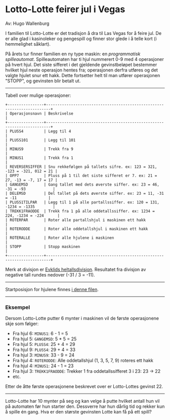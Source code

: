# Lotto-Lotte feirer jul i Vegas

Av: Hugo Wallenburg

I familien til Lotto-Lotte er det tradisjon å dra til Las Vegas for å feire jul. De er alle glad i kasinoleker og pengespill og finner stor glede i å telle kort (i hemmelighet såklart).

På årets tur finner familien en ny type maskin: en _programmatisk spilleautomat_. Spilleautomaten har ti hjul nummerert 0-9 med 4 operasjoner på hvert hjul. Det siste sifferet i det gjeldende gevinstbeløpet bestemmer hvilket hjul neste operasjon hentes fra; operasjonen derfra utføres og det valgte hjulet snur ett hakk. Dette fortsetter helt til man utfører operasjonen "STOPP", og gevinsten blir betalt ut.

______

Tabell over mulige operasjoner:

```
+----------------+------------------------------------------------------------------------+
| Operasjonsnavn | Beskrivelse                                                            |
+----------------+------------------------------------------------------------------------+
| PLUSS4         | Legg til 4                                                             |
| PLUSS101       | Legg til 101                                                           |
| MINUS9         | Trekk fra 9                                                            |
| MINUS1         | Trekk fra 1                                                            |
| REVERSERSIFFER | Snu rekkefølgen på tallets sifre. ex: 123 = 321, -123 = -321, 012 = 21 |
| OPP7           | Pluss på 1 til det siste sifferet er 7. ex: 21 = 27, -13 = -7, 17 = 17 |
| GANGEMSD       | Gang tallet med dets øverste siffer. ex: 23 = 46, -31 = -93            |
| DELEMSD        | Del tallet på dets øverste siffer. ex: 23 = 11, -31 = -11              |
| PLUSS1TILPAR   | Legg til 1 på alle partallssiffer. ex: 120 = 131, -1234 = -1335        |
| TREKK1FRAODDE  | Trekk fra 1 på alle oddetallssiffer. ex: 1234 = 224, -1234 = -224      |
| ROTERPAR       | Roter alle partallshjul i maskinen ett hakk                            |
| ROTERODDE      | Roter alle oddetallshjul i maskinen ett hakk                           |
| ROTERALLE      | Roter alle hjulene i maskinen                                          |
| STOPP          | Stopp maskinen                                                         |
+----------------+------------------------------------------------------------------------+
```

Merk at divisjon er [Evklids heltallsdivisjon](https://en.wikipedia.org/wiki/Euclidean_division). Resultatet fra divisjon av negative tall rundes nedover (-31 / 3 = -11).

______

Startposisjon for hjulene finnes [i denne filen](https://knowit-julekalender.s3.eu-central-1.amazonaws.com/2019-luke8/wheels.txt).

______

### Eksempel

Dersom Lotto-Lotte putter 6 mynter i maskinen vil de første operasjonene skje som følger:

- Fra hjul 6: `MINUS1`: 6 - 1 = 5
- Fra hjul 5: `GANGEMSD`: 5 * 5 = 25
- Fra hjul 5: `PLUSS4`: 25 + 4 = 29
- Fra hjul 9: `PLUSS4`: 29 + 4 = 33
- Fra hjul 3: `MINUS9`: 33 - 9 = 24
- Fra hjul 4: `ROTERODDE`: Alle oddetallshjul (1, 3, 5, 7, 9) roteres ett hakk
- Fra hjul 4: `MINUS1`: 24 - 1 = 23
- Fra hjul 3: `TREKK1FRAODDE`: Trekker 1 fra oddetallssifferet 3 i 23: 23 -> 22
- etc.

Etter de åtte første operasjonene beskrevet over er Lotto-Lottes gevinst 22.

______

Lotto-Lotte har 10 mynter på seg og kan velge å putte hvilket antall hun vil på automaten før hun starter den. Dessverre har hun dårlig tid og rekker kun å spille én gang. Hva er den største gevinsten Lotte kan få på ett spill?
